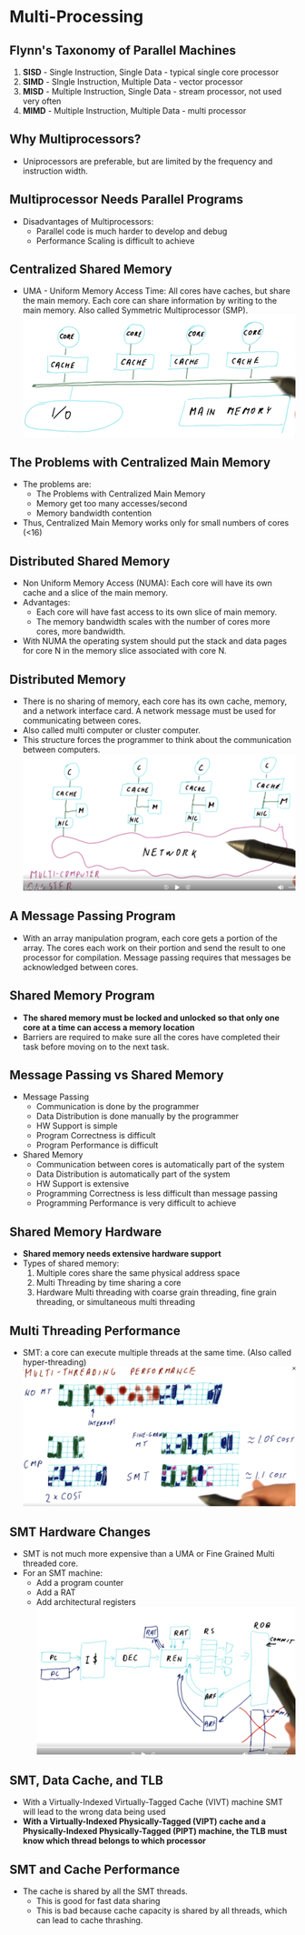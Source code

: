 # Multi-Processing

## Flynn's Taxonomy of Parallel Machines

1. **SISD** - Single Instruction, Single Data - typical single core processor
2. **SIMD** - SIngle Instruction, Multiple Data - vector processor
3. **MISD** - Multiple Instruction, Single Data - stream processor, not used very often
4. **MIMD** - Multiple Instruction, Multiple Data - multi processor

## Why Multiprocessors?

- Uniprocessors are preferable, but are limited by the frequency and instruction width.

## Multiprocessor Needs Parallel Programs

- Disadvantages of Multiprocessors:
  - Parallel code is much harder to develop and debug
  - Performance Scaling is difficult to achieve

## Centralized Shared Memory

- UMA - Uniform Memory Access Time: All cores have caches, but share the main memory. Each core can share information by writing to the main memory. Also called Symmetric Multiprocessor (SMP).
![Alt text](image-2.png)

## The Problems with Centralized Main Memory

- The problems are:
  - The Problems with Centralized Main Memory
  - Memory get too many accesses/second
  - Memory bandwidth contention
- Thus, Centralized Main Memory works only for small numbers of cores (<16)

## Distributed Shared Memory

- Non Uniform Memory Access (NUMA): Each core will have its own cache and a slice of the main memory.
- Advantages:
  - Each core will have fast access to its own slice of main memory.
  - The memory bandwidth scales with the number of cores more cores, more bandwidth.
- With NUMA the operating system should put the stack and data pages for core N in the memory slice associated with core N.

## Distributed Memory

- There is no sharing of memory, each core has its own cache, memory, and a network interface card. A network message must be used for communicating between cores.
- Also called multi computer or cluster computer.
- This structure forces the programmer to think about the communication between computers.
![Alt text](image-3.png)

## A Message Passing Program

- With an array manipulation program, each core gets a portion of the array. The cores each work on their portion and send the result to one processor for compilation. Message passing requires that messages be acknowledged between cores.

## Shared Memory Program

- **The shared memory must be locked and unlocked so that only one core at a time can access a memory location**
- Barriers are required to make sure all the cores have completed their task before moving on to the next task.

## Message Passing vs Shared Memory

- Message Passing
  - Communication is done by the programmer
  - Data Distribution is done manually by the programmer
  - HW Support is simple
  - Program Correctness is difficult
  - Program Performance is difficult
- Shared Memory
  - Communication between cores is automatically part of the system
  - Data Distribution is automatically part of the system
  - HW Support is extensive
  - Programming Correctness is less difficult than message passing
  - Programming Performance is very difficult to achieve

## Shared Memory Hardware

- **Shared memory needs extensive hardware support**
- Types of shared memory:
  1. Multiple cores share the same physical address space
  2. Multi Threading by time sharing a core
  3. Hardware Multi threading with coarse grain threading, fine grain threading, or simultaneous multi threading

## Multi Threading Performance

- SMT: a core can execute multiple threads at the same time. (Also called hyper-threading)
![Alt text](image-4.png)

## SMT Hardware Changes

- SMT is not much more expensive than a UMA or Fine Grained Multi threaded core.
- For an SMT machine:
  - Add a program counter
  - Add a RAT
  - Add architectural registers
![Alt text](image-5.png)

## SMT, Data Cache, and TLB

- With a Virtually-Indexed Virtually-Tagged Cache (VIVT) machine SMT will lead to the wrong data being used
- **With a Virtually-Indexed Physically-Tagged (VIPT) cache and a Physically-Indexed Physically-Tagged (PIPT) machine, the TLB must know which thread belongs to which processor**

## SMT and Cache Performance

- The cache is shared by all the SMT threads.
  - This is good for fast data sharing
  - This is bad because cache capacity is shared by all threads, which can lead to cache thrashing.
